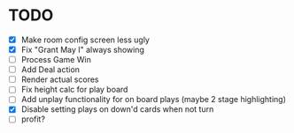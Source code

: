 # TODO

- [x] Make room config screen less ugly
- [x] Fix "Grant May I" always showing
- [ ] Process Game Win
- [ ] Add Deal action
- [ ] Render actual scores
- [ ] Fix height calc for play board
- [ ] Add unplay functionality for on board plays (maybe 2 stage highlighting)
- [x] Disable setting plays on down'd cards when not turn
- [ ] profit?
